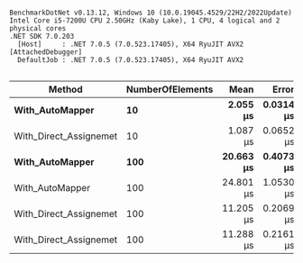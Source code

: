 ```

BenchmarkDotNet v0.13.12, Windows 10 (10.0.19045.4529/22H2/2022Update)
Intel Core i5-7200U CPU 2.50GHz (Kaby Lake), 1 CPU, 4 logical and 2 physical cores
.NET SDK 7.0.203
  [Host]     : .NET 7.0.5 (7.0.523.17405), X64 RyuJIT AVX2 [AttachedDebugger]
  DefaultJob : .NET 7.0.5 (7.0.523.17405), X64 RyuJIT AVX2


```
| Method                 | NumberOfElements | Mean      | Error     | StdDev    | Median    |
|----------------------- |----------------- |----------:|----------:|----------:|----------:|
| **With_AutoMapper**        | **10**               |  **2.055 μs** | **0.0314 μs** | **0.0293 μs** |  **2.048 μs** |
| With_Direct_Assignemet | 10               |  1.087 μs | 0.0652 μs | 0.1902 μs |  1.005 μs |
| **With_AutoMapper**        | **100**              | **20.663 μs** | **0.4073 μs** | **0.4182 μs** | **20.598 μs** |
| With_AutoMapper        | 100              | 24.801 μs | 1.0530 μs | 3.0381 μs | 24.401 μs |
| With_Direct_Assignemet | 100              | 11.205 μs | 0.2069 μs | 0.2463 μs | 11.232 μs |
| With_Direct_Assignemet | 100              | 11.288 μs | 0.2161 μs | 0.2402 μs | 11.272 μs |
